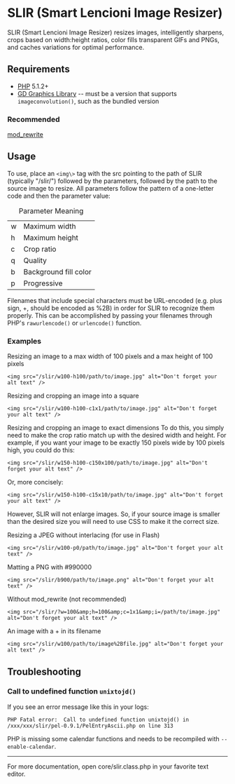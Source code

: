 # SLIR (Smart Lencioni Image Resizer)

SLIR (Smart Lencioni Image Resizer) resizes images, intelligently sharpens, crops based on width:height ratios, color fills transparent GIFs and PNGs, and caches variations for optimal performance.

## Requirements

* [PHP](http://php.net) 5.1.2+
* [GD Graphics Library](http://php.net/manual/en/book.image.php) -- must be a version that supports `imageconvolution()`, such as the bundled version

### Recommended

[mod_rewrite](http://httpd.apache.org/docs/2.4/mod/mod_rewrite.html)

## Usage

To use, place an `<img\>` tag with the src pointing to the path of SLIR (typically "/slir/") followed by the parameters, followed by the path to the source image to resize. All parameters follow the pattern of a one-letter code and then the parameter value:

<table>
  <caption>Parameter Meaning</caption>
  <tbody>
    <tr>
      <td>w</td>
      <td>Maximum width</td>
    </tr>
    <tr>
      <td>h</td>
      <td>Maximum height</td>
    </tr>
    <tr>
      <td>c</td>
      <td>Crop ratio</td>
    </tr>
    <tr>
      <td>q</td>
      <td>Quality</td>
    </tr>
    <tr>
      <td>b</td>
      <td>Background fill color</td>
    </tr>
    <tr>
      <td>p</td>
      <td>Progressive</td>
    </tr>
  </tbody>
</table>

Filenames that include special characters must be URL-encoded (e.g. plus sign, +, should be encoded as %2B) in order for SLIR to recognize them properly. This can be accomplished by passing your filenames through PHP's `rawurlencode()` or `urlencode()` function.

### Examples

Resizing an image to a max width of 100 pixels and a max height of 100 pixels

    <img src="/slir/w100-h100/path/to/image.jpg" alt="Don't forget your alt text" />

Resizing and cropping an image into a square

    <img src="/slir/w100-h100-c1x1/path/to/image.jpg" alt="Don't forget your alt text" />

Resizing and cropping an image to exact dimensions
To do this, you simply need to make the crop ratio match up with the desired width and height. For example, if you want your image to be exactly 150 pixels wide by 100 pixels high, you could do this:

    <img src="/slir/w150-h100-c150x100/path/to/image.jpg" alt="Don't forget your alt text" />

Or, more concisely:

    <img src="/slir/w150-h100-c15x10/path/to/image.jpg" alt="Don't forget your alt text" />

However, SLIR will not enlarge images. So, if your source image is smaller than the desired size you will need to use CSS to make it the correct size.

Resizing a JPEG without interlacing (for use in Flash)

    <img src="/slir/w100-p0/path/to/image.jpg" alt="Don't forget your alt text" />

Matting a PNG with #990000

    <img src="/slir/b900/path/to/image.png" alt="Don't forget your alt text" />

Without mod_rewrite (not recommended)

    <img src="/slir/?w=100&amp;h=100&amp;c=1x1&amp;i=/path/to/image.jpg" alt="Don't forget your alt text" />

An image with a + in its filename

    <img src="/slir/w100/path/to/image%2Bfile.jpg" alt="Don't forget your alt text" />

## Troubleshooting

### Call to undefined function `unixtojd()`

If you see an error message like this in your logs:

    PHP Fatal error:  Call to undefined function unixtojd() in
    /xxx/xxx/slir/pel-0.9.1/PelEntryAscii.php on line 313

PHP is missing some calendar functions and needs to be recompiled with `--enable-calendar`.

***

For more documentation, open core/slir.class.php in your favorite text editor.